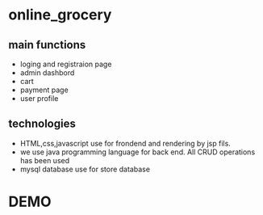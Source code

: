 # online_grocery

## main functions

- loging and registraion page
- admin dashbord
- cart
- payment page
- user profile

## technologies
- HTML,css,javascript use for frondend and rendering by jsp fils.
- we use java programming language for back end. All CRUD operations has been used
- mysql database use for store database


# DEMO
